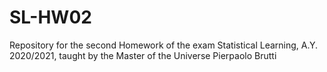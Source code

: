 # SL-HW02
Repository for the second Homework of the exam Statistical Learning, A.Y. 2020/2021, taught by the Master of the Universe Pierpaolo Brutti
